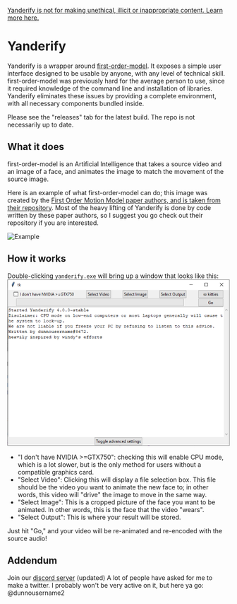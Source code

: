 [Yanderify is not for making unethical, illicit or inappropriate content. Learn more here.](MANIFESTO.md)

# Yanderify
Yanderify is a wrapper around [first-order-model](https://github.com/AliaksandrSiarohin/first-order-model). It exposes a simple user interface designed to be usable by anyone, with any level of technical skill. first-order-model was previously hard for the average person to use, since it required knowledge of the command line and installation of libraries. Yanderify eliminates these issues by providing a complete environment, with all necessary components bundled inside.

Please see the "releases" tab for the latest build. The repo is not necessarily up to date.

## What it does

first-order-model is an Artificial Intelligence that takes a source video and an image of a face, and animates the image to match the movement of the source image.

Here is an example of what first-order-model can do; this image was created by the [First Order Motion Model paper authors, and is taken from their repository](https://github.com/AliaksandrSiarohin/first-order-model). Most of the heavy lifting of Yanderify is done by code written by these paper authors, so I suggest you go check out their repository if you are interested.

![Example](https://github.com/AliaksandrSiarohin/first-order-model/raw/master/sup-mat/relative-demo.gif)

## How it works

Double-clicking `yanderify.exe` will bring up a window that looks like this:
![Screenshot of the program](readme_mats/ss1.png)

- "I don't have NVIDIA >=GTX750": checking this will enable CPU mode, which is a lot slower, but is the only method for users without a compatible graphics card.
- "Select Video": Clicking this will display a file selection box. This file should be the video you want to animate the new face to; in other words, this video will "drive" the image to move in the same way.
- "Select Image": This is a cropped picture of the face you want to be animated. In other words, this is the face that the video "wears".
- "Select Output": This is where your result will be stored.

Just hit "Go," and your video will be re-animated and re-encoded with the source audio!

## Addendum

Join our [discord server](https://discord.gg/eEvTzRP) (updated)
A lot of people have asked for me to make a twitter. I probably won't be very active on it, but here ya go: @dunnousername2
